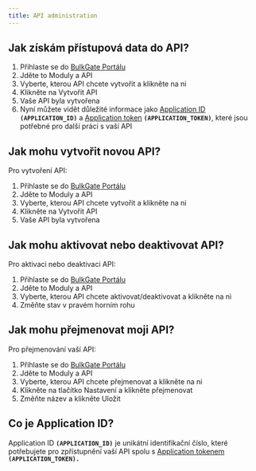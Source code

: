 ```yaml
---
title: API administration
---
```


## Jak získám přístupová data do API?
1.	Přihlaste se do [BulkGate Portálu](https://portal.bulkgate.com)
2.	Jděte to Moduly a API
3.	Vyberte, kterou API chcete vytvořit a klikněte na ni
4.	Klikněte na Vytvořit API
5.	Vaše API byla vytvořena
6.	Nyní můžete vidět důležité informace jako [Application ID](#co-je-application-id) **`(APPLICATION_ID)`** a [Application token](api-tokens.md#co-je-api-token) **`(APPLICATION_TOKEN)`**, které jsou potřebné pro další práci s vaší API

## Jak mohu vytvořit novou API?
Pro vytvoření API:
1.  Přihlaste se do [BulkGate Portálu](https://portal.bulkgate.com)
2.	Jděte to Moduly a API
3.	Vyberte, kterou API chcete vytvořit a klikněte na ni
4.	Klikněte na Vytvořit API
5.	Vaše API byla vytvořena

## Jak mohu aktivovat nebo deaktivovat API?
Pro aktivaci nebo deaktivaci API:
1.  Přihlaste se do [BulkGate Portálu](https://portal.bulkgate.com)
2.	Jděte to Moduly a API
3.	Vyberte, kterou API chcete aktivovat/deaktivovat a klikněte na ni
4.	Změňte stav v pravém horním rohu

## Jak mohu přejmenovat moji API?
Pro přejmenování vaší API:
1.  Přihlaste se do [BulkGate Portálu](https://portal.bulkgate.com)
2.	Jděte to Moduly a API
3.	Vyberte, kterou API chcete přejmenovat a klikněte na ni
4.	Klikněte na tlačítko Nastavení a klikněte přejmenovat
5.	Změňte název a klikněte Uložit

## Co je Application ID?
Application ID **`(APPLICATION_ID)`** je unikátní identifikační číslo, které potřebujete pro zpřístupnění vaší API spolu s [Application tokenem](api-tokens.md#co-je-api-token) **`(APPLICATION_TOKEN).`**
